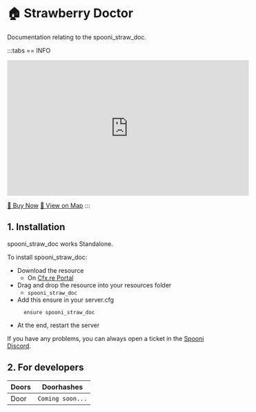 # 🏠 Strawberry Doctor
Documentation relating to the spooni_straw_doc.

:::tabs
== INFO
<iframe width="560" height="315" src="https://dunb17ur4ymx4.cloudfront.net/packages/images/1c21e46dd9c9b3c11a3b91cc038b66db961939ac.png" frameborder="0" allow="accelerometer; autoplay; clipboard-write; encrypted-media; gyroscope; picture-in-picture; web-share" referrerpolicy="strict-origin-when-cross-origin" allowfullscreen></iframe>

<a href="https://spooni-mapping.tebex.io/package/6902185" class="button-buy">🛒 Buy Now</a>
<a href="https://spooni.de/rdr2/?m=house223" class="button-map">📍 View on Map</a>
:::

## 1. Installation
spooni_straw_doc works Standalone.  

To install spooni_straw_doc:
- Download the resource
  - On [Cfx.re Portal](https://portal.cfx.re/)
- Drag and drop the resource into your resources folder
  - `spooni_straw_doc`
- Add this ensure in your server.cfg
  ```
    ensure spooni_straw_doc
  ```
- At the end, restart the server

If you have any problems, you can always open a ticket in the [Spooni Discord](https://discord.gg/spooni).

## 2. For developers
| Doors                     | Doorhashes
|---------------------------|----------------------------------------------------------------------------------|
| Door                      | `Coming soon...`
